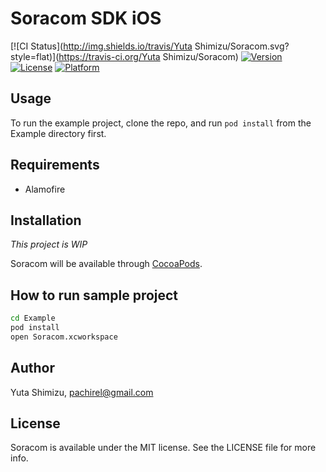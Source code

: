 # Soracom SDK iOS

[![CI Status](http://img.shields.io/travis/Yuta Shimizu/Soracom.svg?style=flat)](https://travis-ci.org/Yuta Shimizu/Soracom)
[![Version](https://img.shields.io/cocoapods/v/Soracom.svg?style=flat)](http://cocoapods.org/pods/Soracom)
[![License](https://img.shields.io/cocoapods/l/Soracom.svg?style=flat)](http://cocoapods.org/pods/Soracom)
[![Platform](https://img.shields.io/cocoapods/p/Soracom.svg?style=flat)](http://cocoapods.org/pods/Soracom)

## Usage

To run the example project, clone the repo, and run `pod install` from the Example directory first.

## Requirements

- Alamofire

## Installation

*This project is WIP*

Soracom will be available through [CocoaPods](http://cocoapods.org).

## How to run sample project

```sh
cd Example
pod install
open Soracom.xcworkspace
```

## Author

Yuta Shimizu, pachirel@gmail.com

## License

Soracom is available under the MIT license. See the LICENSE file for more info.
